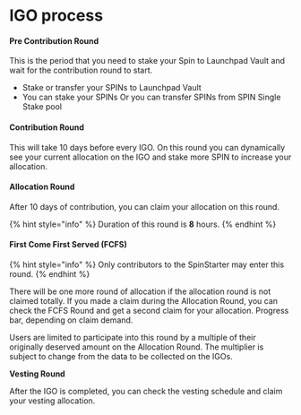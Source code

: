 # IGO process

#### Pre Contribution Round

&#x20;This is the period that you need to stake your Spin to Launchpad Vault and wait for the contribution round to start.

* Stake or transfer your SPINs to Launchpad Vault&#x20;
* You can stake your SPINs Or you can transfer SPINs from SPIN Single Stake pool

#### Contribution Round

This will take 10 days before every IGO. On this round you can dynamically see your current allocation on the IGO and stake more SPIN to increase your allocation.

#### Allocation Round

After 10 days of contribution, you can claim your allocation on this round.&#x20;

{% hint style="info" %}
Duration of this round is **8** hours.
{% endhint %}

#### First Come First Served (FCFS)

{% hint style="info" %}
Only contributors to the SpinStarter may enter this round.
{% endhint %}

There will be one more round of allocation if the allocation round is not claimed totally. If you made a claim during the Allocation Round, you can check the FCFS Round and get a second claim for your allocation. Progress bar, depending on claim demand.

Users are limited to participate into this round by a multiple of their originally deserved amount on the Allocation Round. The multiplier is subject to change from the data to be collected on the IGOs.

**Vesting Round**&#x20;

After the IGO is completed, you can check the vesting schedule and claim your vesting allocation.
